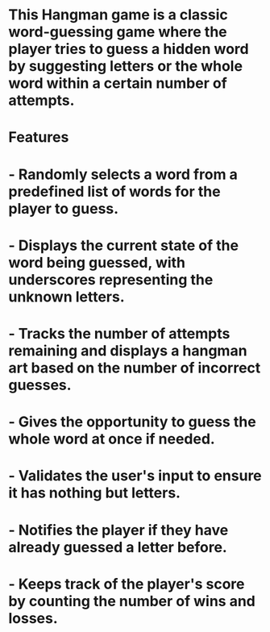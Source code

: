 # This Hangman game is a classic word-guessing game where the player tries to guess a hidden word by suggesting letters or the whole word within a certain number of attempts.

# Features
# - Randomly selects a word from a predefined list of words for the player to guess.
# - Displays the current state of the word being guessed, with underscores representing the unknown letters.
# - Tracks the number of attempts remaining and displays a hangman art based on the number of incorrect guesses.
# - Gives the opportunity to guess the whole word at once if needed.
# - Validates the user's input to ensure it has nothing but letters.
# - Notifies the player if they have already guessed a letter before.
# - Keeps track of the player's score by counting the number of wins and losses.
